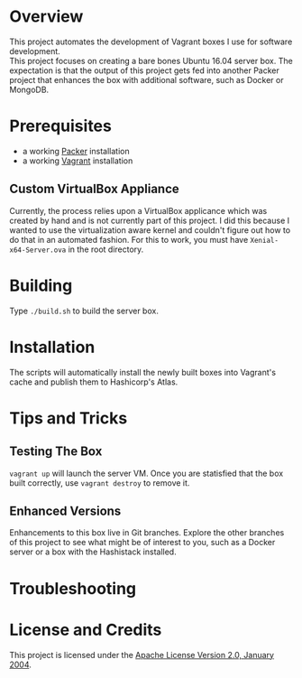 # Overview
This project automates the development of Vagrant boxes I use for software development.  
This project focuses on creating a bare bones Ubuntu 16.04 server box.  The expectation
is that the output of this project gets fed into another Packer project that enhances
the box with additional software, such as Docker or MongoDB.

# Prerequisites
* a working [Packer](https://www.packer.io/) installation
* a working [Vagrant](https://www.vagrantup.com/) installation

## Custom VirtualBox Appliance
Currently, the process relies upon a VirtualBox applicance which was created by hand and is not
currently part of this project.  I did this because I wanted to use the virtualization aware kernel
and couldn't figure out how to do that in an automated fashion.  For this to work,
you must have `Xenial-x64-Server.ova` in the root directory.

# Building
Type `./build.sh` to build the server box.

# Installation
The scripts will automatically install the newly built boxes into Vagrant's cache
and publish them to Hashicorp's Atlas.

# Tips and Tricks

## Testing The Box
`vagrant up` will launch the server VM.
Once you are statisfied that the box built correctly, use `vagrant destroy` to remove it.

## Enhanced Versions
Enhancements to this box live in Git branches.  Explore the other branches of
this project to see what might be of interest to you, such as a Docker server
or a box with the Hashistack installed.

# Troubleshooting

# License and Credits
This project is licensed under the [Apache License Version 2.0, January 2004](http://www.apache.org/licenses/).
